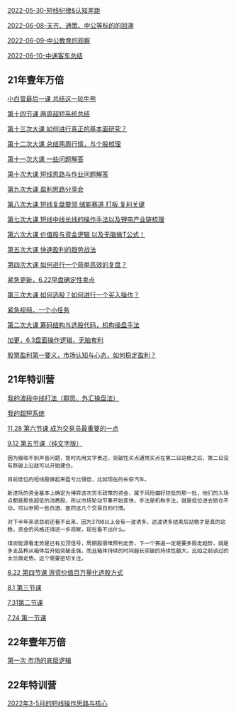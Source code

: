 [2022-05-30-短线纪律&认知差距](2022-05-30-短线纪律&认知差距.md)

[2022-06-08-天齐、通策、中公等标的的回溯](2022-06-08-天齐、通策、中公等标的的回溯.md)

[2022-06-09-中公教育的观察](2022-06-09-中公教育的观察.md)

[2022-06-10-中通客车总结](2022-06-10-中通客车总结.md)

[](.md)

## 21年壹年万倍

[小白营最后一课 总结这一轮牛熊](https://appzbpv34pq6651.h5.xiaoeknow.com/p/course/video/v_621b13bce4b054255da225bb?product_id=p_60b0ef39e4b07e4d7fd9e2e6)

[第十四节课 两周超短系统总结](https://appzbpv34pq6651.h5.xiaoeknow.com/p/course/video/v_61a3584de4b0b4bf0ab33876?product_id=p_60b0ef39e4b07e4d7fd9e2e6)

[第十三次大课 如何进行真正的基本面研究？](https://appzbpv34pq6651.h5.xiaoeknow.com/p/course/video/v_616bdbf3e4b0a052bf6735ce?product_id=p_60b0ef39e4b07e4d7fd9e2e6)

[第十二次大课 总结两周行情，与个股梳理](https://appzbpv34pq6651.h5.xiaoeknow.com/p/course/video/v_613dd095e4b0448bf6588f9e?product_id=p_60b0ef39e4b07e4d7fd9e2e6)

[第十一次大课 一些问题解答](https://appzbpv34pq6651.h5.xiaoeknow.com/p/course/video/v_612b9ed4e4b0e1ddfcf26797?product_id=p_60b0ef39e4b07e4d7fd9e2e6)

[第十次大课 短线思路与作业问题解答](https://appzbpv34pq6651.h5.xiaoeknow.com/p/course/video/v_611b8a35e4b0a27d0e3ee6e3?product_id=p_60b0ef39e4b07e4d7fd9e2e6)

[第九次大课 盈利思路分享会](https://appzbpv34pq6651.h5.xiaoeknow.com/p/course/video/v_610f9631e4b054ed7c4b5e4b?product_id=p_60b0ef39e4b07e4d7fd9e2e6)

[第八次大课 短线复盘要领 储能赛道 打板 复利关键](https://appzbpv34pq6651.h5.xiaoeknow.com/p/course/video/v_6106a309e4b0a27d0e381c2a?product_id=p_60b0ef39e4b07e4d7fd9e2e6)

[第七次大课 短线中线长线的操作手法以及锂电产业链梳理](https://appzbpv34pq6651.h5.xiaoeknow.com/p/course/video/v_60fd41a7e4b054ed7c464de3?product_id=p_60b0ef39e4b07e4d7fd9e2e6)

[第六次大课 价值股与资金逻辑 以及无脑做T公式！](https://appzbpv34pq6651.h5.xiaoeknow.com/p/course/video/v_60eab1e7e4b0b2c42143535e?product_id=p_60b0ef39e4b07e4d7fd9e2e6)

[第五次大课 快速盈利的趋势战法](https://appzbpv34pq6651.h5.xiaoeknow.com/p/course/video/v_60e16c6be4b0bd401d8822b9?product_id=p_60b0ef39e4b07e4d7fd9e2e6)

[第四次大课 如何进行一个简单高效的复盘？](https://appzbpv34pq6651.h5.xiaoeknow.com/p/course/video/v_60d8a121e4b057a4e7288953?product_id=p_60b0ef39e4b07e4d7fd9e2e6)

[紧急更新，6.22早盘确定性卖点](https://appzbpv34pq6651.h5.xiaoeknow.com/p/course/video/v_60d1d27de4b0017651a757d3?product_id=p_60b0ef39e4b07e4d7fd9e2e6)

[第三次大课 如何选股？如何进行一个买入操作？](https://appzbpv34pq6651.h5.xiaoeknow.com/p/course/video/v_60cf09c4e4b0f120ffc8d7f4?product_id=p_60b0ef39e4b07e4d7fd9e2e6)

[紧急视频，一个小任务](https://appzbpv34pq6651.h5.xiaoeknow.com/p/course/video/v_60cc9795e4b07e4d7fe04c1c?product_id=p_60b0ef39e4b07e4d7fd9e2e6)

[第二次大课 筹码结构与选股代码，机构操盘手法](https://appzbpv34pq6651.h5.xiaoeknow.com/p/course/video/v_60c0a2d6e4b07e4d7fdd9be0?product_id=p_60b0ef39e4b07e4d7fd9e2e6)

[加更，6.3盘面操作逻辑，无脑套利](https://appzbpv34pq6651.h5.xiaoeknow.com/p/course/video/v_60b8e5a2e4b0017651a1bf81?product_id=p_60b0ef39e4b07e4d7fd9e2e6)

[股票盈利第一要义，市场认知与心态，如何稳定盈利？](https://appzbpv34pq6651.h5.xiaoeknow.com/p/course/video/v_60b754c7e4b0c726421b7979?product_id=p_60b0ef39e4b07e4d7fd9e2e6)

## 21年特训营

[我的波段中线打法（期货、外汇操盘法）](https://appzbpv34pq6651.h5.xiaoeknow.com/p/course/video/v_61d28d4fe4b0469a4f6b7585?product_id=p_60b0eeb4e4b00176519ff1ac)

[我的超短系统](https://appzbpv34pq6651.h5.xiaoeknow.com/p/course/video/v_61accb43e4b0aa27859cc124?product_id=p_60b0eeb4e4b00176519ff1ac)

[11.28 第六节课 成为交易员最重要的一点](https://appzbpv34pq6651.h5.xiaoeknow.com/p/course/video/v_61a35830e4b09240f0e4b9fe?product_id=p_60b0eeb4e4b00176519ff1ac)

[9.12 第五节课（纯文字版）](https://appzbpv34pq6651.h5.xiaoeknow.com/p/course/text/i_613e14c8e4b0b558b92f7baa?product_id=p_60b0eeb4e4b00176519ff1ac)

```
因为接收不到声音问题，暂时先用文字表述，突破性买点通常买点在第二日站稳之后，第二日没有跌破上沿就可以开始建仓。

目前低位的短线股做起来盈亏比很低，比如现在的长安汽车。

新进场的资金基本上确定为博弈这次货币政策的资金，属于风险偏好较低的那一批，他们的入场点都是那些超低的消费股，所以市场轮动节奏开始变快，手法是机构手法，就是低位进去锁仓不动，可以参照一些白酒、医药这几个交易日的行情。

对下半年来说目前还看不出来，因为3700以上会有一波诱多，这波诱多结束后站稳才是真的站稳，资金的风格还得进一步观察，现在看不出什么。

煤炭能源看走势是已有见顶信号，周期股很难预判走势，下一个赛道一定是要多股走趋势，就是多支品种从箱体后开始突破走强，而且箱体持续的时间越长突破的持续性越大，比如之前谈过的士兰微走势。这个需要密切关注。
```

[8.22 第四节课 游资价值百万量化选股方式](https://appzbpv34pq6651.h5.xiaoeknow.com/p/course/video/v_61224438e4b01c99903b93f2?product_id=p_60b0eeb4e4b00176519ff1ac)

[8.1 第三节课](https://appzbpv34pq6651.h5.xiaoeknow.com/p/course/video/v_61066e08e4b0a27d0e380fe3?product_id=p_60b0eeb4e4b00176519ff1ac)

[7.31第二节课](https://appzbpv34pq6651.h5.xiaoeknow.com/p/course/video/v_60fd4268e4b0a27d0e35b73b?product_id=p_60b0eeb4e4b00176519ff1ac)

[7.24 第一节课](https://appzbpv34pq6651.h5.xiaoeknow.com/p/course/video/v_60f3edbee4b0041622bd947a?product_id=p_60b0eeb4e4b00176519ff1ac)

## 22年壹年万倍

[第一次 市场的底层逻辑](https://appzbpv34pq6651.h5.xiaoeknow.com/p/course/video/v_629b8cd5e4b0cedf38baa8d9?product_id=p_62893ca5e4b09dda126b8773)

## 22年特训营

[2022年3-5月的短线操作思路与核心](https://appzbpv34pq6651.h5.xiaoeknow.com/p/course/video/v_628a3fc3e4b01c509ab3df04?product_id=p_62893b86e4b01a48520231c9)

